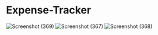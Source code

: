# Expense-Tracker

![Screenshot (369)](https://user-images.githubusercontent.com/122749193/212563321-a0b135a1-7061-4c78-a2bd-d57ecf573802.png)
![Screenshot (367)](https://user-images.githubusercontent.com/122749193/212563323-55fe3c4f-2270-4795-bb03-1b940df05522.png)
![Screenshot (368)](https://user-images.githubusercontent.com/122749193/212563324-221eee8f-5362-49cd-94dc-0a4e7da6153e.png)
